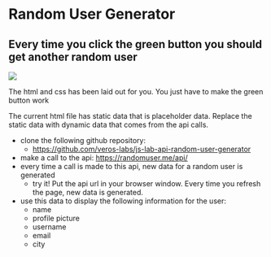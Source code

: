 

# Random User Generator

## Every time you click the green button you should get another random user

![](./images/API-RandomUser.gif)

The html and css has been laid out for you.  You just have to make the green button work

The current html file has static data that is placeholder data.  Replace the static data with dynamic data that comes from the api calls.  

- clone the following github repository:  
    - https://github.com/veros-labs/js-lab-api-random-user-generator
- make a call to the api: https://randomuser.me/api/
- every time a call is made to this api, new data for a random user is generated
    - try it!  Put the api url in your browser window.  Every time you refresh the page, new data is generated. 
- use this data to display the following information for the user:
    - name
    - profile picture
    - username
    - email
    - city



